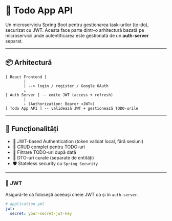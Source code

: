 # 📝 Todo App API

Un microserviciu Spring Boot pentru gestionarea task-urilor (to-do), securizat cu JWT. Acesta face parte dintr-o arhitectură bazată pe microservicii unde autentificarea este gestionată de un **auth-server** separat.

---

## 📦 Arhitectură
```text
[ React Frontend ]
        |
        | --> login / register / Google OAuth
        ↓
[ Auth Server ] -- emite JWT (access + refresh)
        |
        ↓ (Authorization: Bearer <JWT>)
[ Todo App API ] -- validează JWT + gestionează TODO-urile
```

---

## 🚀 Funcționalități

- 🔐 JWT-based Authentication (token validat local, fără sesiuni)
- 📅 CRUD complet pentru TODO-uri
- 📆 Filtrare TODO-uri după dată
- 🧾 DTO-uri curate (separate de entități)
- 🛡️ Stateless security cu `Spring Security`

---

### 🔑 JWT

Asigură-te că folosești aceeași cheie JWT ca și în `auth-server`.

```yaml
# application.yml
jwt:
  secret: your-secret-jwt-key
```